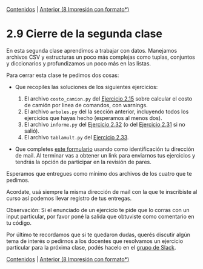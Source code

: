 [Contenidos](../Contenidos.md) \| [Anterior (8 Impresión con formato*)](08_Formato.md)

# 2.9 Cierre de la segunda clase

En esta segunda clase aprendimos a trabajar con datos. Manejamos archivos CSV y estructuras un poco más complejas como tuplas, conjuntos y diccionarios y profundizamos un poco más en las listas.

Para cerrar esta clase te pedimos dos cosas:
* Que recopiles las soluciones de los siguientes ejercicios:
    1. El archivo `costo_camion.py` del [Ejercicio 2.15](../02_Datos/04_Contenedores.md#ejercicio-215-balances) sobre calcular el costo de camión por linea de comandos, con warnings. 
    2. El archivo `arboles.py` del la sección anterior, incluyendo todos los ejercicios que hayas hecho (esperamos al menos dos).
    3. El archivo `informe.py` del [Ejercicio 2.32](../02_Datos/08_Formato.md#ejercicio-232-un-desafío-de-formato) (o del [Ejercicio 2.31](../02_Datos/08_Formato.md#ejercicio-231-agregar-encabezados) si no salió).
    4. El archivo `tablamult.py` del [Ejercicio 2.33](../02_Datos/08_Formato.md#ejercicio-233-tablas-de-multiplicar).
    

* Que completes [este formulario](https://docs.google.com/forms/d/1t_rhPa-VFILPWzXLBttyfN-a4fZSiAwa_k8pU0FVEF4) usando como identificación tu dirección de mail.  Al terminar vas a obtener un link para enviarnos tus ejercicios y tendrás la opción de participar en la revisión de pares.
 
Esperamos que entregues como mínimo dos archivos de los cuatro que te pedimos. 

Acordate, usá siempre la misma dirección de mail con la que te inscribiste al curso así podemos llevar registro de tus entregas. 

Observación: Si el enunciado de un ejercicio te pide que lo corras con un input particular, por favor poné la salida que obtuviste como comentario en tu código. 

Por último te recordamos que si te quedaron dudas, querés discutir algún tema de interés o pedirnos a los docentes que resolvamos un ejercicio particular para la próxima clase, podés hacelo en el [grupo de Slack](../Slack.md).



[Contenidos](../Contenidos.md) \| [Anterior (8 Impresión con formato*)](08_Formato.md)

